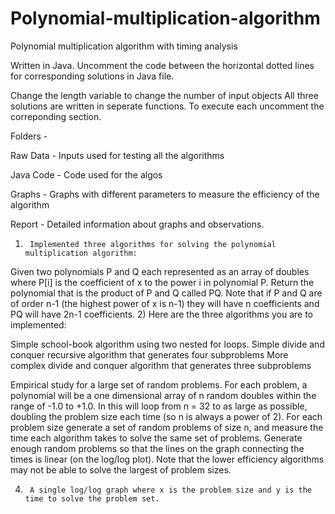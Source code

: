 # Polynomial-multiplication-algorithm
Polynomial multiplication algorithm with timing analysis

Written in Java.
Uncomment the code between the horizontal dotted lines for corresponding solutions in Java file.

Change the length variable to change the number of input objects 
All three solutions are written in seperate functions. To execute each uncomment the correponding section.

Folders -

  Raw Data - Inputs used for testing all the algorithms
  
  Java Code - Code used for the algos
  
  Graphs - Graphs with different parameters to measure the efficiency of the algorithm
  
  Report - Detailed information about graphs and observations.

1)      Implemented three algorithms for solving the polynomial multiplication algorithm:

Given two polynomials P and Q each represented as an array of doubles where P[i] is the coefficient of x to the power i in polynomial P.
Return the polynomial that is the product of P and Q called PQ.
Note that if P and Q are of order n-1 (the highest power of x is n-1) they will have n coefficients and PQ will have 2n-1 coefficients.
2)      Here are the three algorithms you are to implemented:

  Simple school-book algorithm using two nested for loops.
  Simple divide and conquer recursive algorithm that generates four subproblems
  More complex divide and conquer algorithm that generates three subproblems
  
Empirical study for a large set of random problems.
  For each problem, a polynomial will be a one dimensional array of n random doubles within the range of -1.0 to +1.0. 
  In this will loop from n = 32 to as large as possible, doubling the problem size each time (so n is always a power of 2). 
  For each problem size generate a set of random problems of size n, and measure the time each algorithm takes to solve the same set of problems. 
  Generate enough random problems so that the lines on the graph connecting the times is linear (on the log/log plot). 
  Note that the lower efficiency algorithms may not be able to solve the largest of problem sizes.

4)      A single log/log graph where x is the problem size and y is the time to solve the problem set.

 


